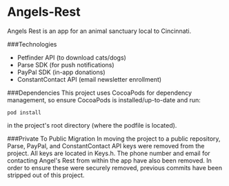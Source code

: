 Angels-Rest
===========

Angels Rest is an app for an animal sanctuary local to Cincinnati.

###Technologies
- Petfinder API (to download cats/dogs)
- Parse SDK (for push notifications)
- PayPal SDK (in-app donations)
- ConstantContact API (email newsletter enrollment)

###Dependencies
This project uses CocoaPods for dependency management, so ensure CocoaPods is installed/up-to-date and run:

    pod install
in the project's root directory (where the podfile is located).

###Private To Public Migration
In moving the project to a public repository, Parse, PayPal, and ConstantContact API keys were removed from the project.  All keys are located in Keys.h.  The phone number and email for contacting Angel's Rest from within the app have also been removed.  In order to ensure these were securely removed, previous commits have been stripped out of this project.
